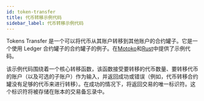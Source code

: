 ```yaml
---
id: token-transfer
title: 代币转移示例代码
sidebar_label: 代币转移示例代码
---
```


Tokens Transfer 是一个可以将代币从其账户转移到其他账户的合约罐子。它是一个使用 Ledger 合约罐子的合约罐子的例子。在[Motoko](https://github.com/dfinity/examples/tree/master/motoko/ledger-transfer)和[Rust](https://github.com/dfinity/examples/tree/master/rust/tokens_transfer)中提供了示例代码。

该示例代码围绕着一个核心转移函数，该函数接受要转移的代币数量、要转移代币的账户（以及可选的子账户）作为输入，并返回成功或错误（例如，代币转移合约罐没有足够的代币来进行转移）。在成功的情况下，将返回交易的唯一标识符。这个标识符将被存储在账本的交易备忘录中。
